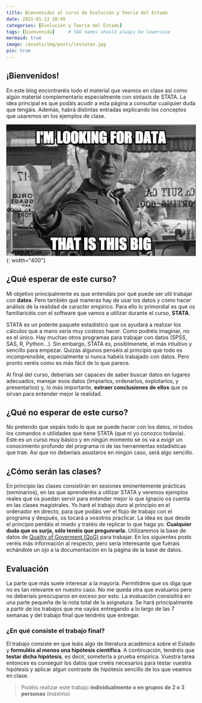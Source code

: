 ```yaml
---
title: Bienvenidos al curso de Evolución y Teoría del Estado
date: 2021-01-13 20:45
categories: [Evolución y Teoría del Estado]
tags: [bienvenida]     # TAG names should always be lowercase
mermaid: true
image: /assets/img/posts/leviatan.jpg
pin: true
---
```


## ¡Bienvenidos!

En este blog encontraréis todo el material que veamos en clase así como algún material complementario especialmente con sintaxis de STATA. La idea principal es que podáis acudir a esta página a consultar cualquier duda que tengáis. Además, habrá distintas entradas explicando los conceptos que usaremos en los ejemplos de clase.

![I'm looking for data this big](/assets/img/posts/Bws7vMhIIAAFK9R.jpg){: width="400"}

## ¿Qué esperar de este curso?

Mi objetivo principalmente es que entendáis por qué puede ser util trabajar con **datos**. Pero también qué maneras hay de usar los datos y cómo hacer análisis de la realidad de caracter empírico. Para ello lo primordial es que os familiaricéis con el software que vamos a utilizar durante el curso, **STATA**.

STATA es un potente paquete estadístico que os ayudará a realizar los cálculos que a mano sería muy costoso hacer. Como podréis imaginar, no es el único. Hay muchas otros programas para trabajar con datos (SPSS, SAS, R, Python...). Sin embargo, STATA es, posiblmenete, el más intuitivo y sencillo para empezar. Quizás algunos penséis al principio que todo es incomprensible, especialmente si nunca habéis trabajado con datos. Pero pronto veréis como es más fácil de lo que parece.

Al final del curso, deberíais ser capaces de saber buscar datos en lugares adecuados, manejar esos datos (limpiarlos, ordenarlos, explotarlos, y presentarlos) y, lo más importante, **extraer conclusiones de ellos** que os sirvan para entender mejor la realidad.

## ¿Qué no esperar de este curso?

No pretendo que sepáis todo lo que se puede hacer con los datos, ni todos los comandos o utilidades que tiene STATA (que ni yo conozco todavía). Este es un curso muy básico y en ningún momento se os va a exigir un conocimiento profundo del programa ni de las herramientas estadísticas que trae. Así que no deberíais asustaros en ningún caso, será algo sencillo.

## ¿Cómo serán las clases?

En principio las clases consistirán en sesiones eminentemente prácticas (seminarios), en las que aprenderéis a utilizar STATA y veremos ejemplos reales que os puedan servir para entender mejor lo que Ignacio os cuenta en las clases magistrales. Yo haré el trabajo duro al principio en el ordenador en directo, para que podáis ver el flujo de trabajo con el programa y después, os tocará a vosotros practicar. La idea es que desde el principio perdáis el miedo y tratéis de replicar lo que haga yo. **Cualquier duda que os surja, sólo tenéis que pregunrarla.**
Utilizaremos la base de datos de [Quality of Goverment (QoG)](https://www.gu.se/en/quality-government) para trabajar. En los siguientes posts veréis más información al respecto, pero sería interesante que fuérais echándole un ojo a la documentación en la página de la base de datos.

## Evaluación

La parte que más suele interesar a la mayoría. Permitidme que os diga que no es tan relevante en nuestro caso. No me queda otra que evaluaros pero no deberíais preocuparos en exceso por esto. La evaluación consisitirá en una parte pequeña de la nota total de la asignatura. Se hará principalmente a partir de los trabajos que me vayáis entregando a lo largo de las 7 semanas y del trabajo final que tendréis que entregar.

### ¿En qué consiste el trabajo final?

El trabajo consiste en que leáis algo de literatura académica sobre el Estado y **formuléis al menos una hipótesis científica**. A continuación, tendréis que **testar dicha hipótesis**, es decir, someterla a prueba empírica. Vuestra tarea entonces es conseguir los datos que creéis necesarios para testar vuestra hipótesis y aplicar algun contraste de hipótesis sencillo de los que veamos en clase.

> Podéis realizar este trabajo **individualmente o en grupos de 2 o 3 personas** (máximo)

